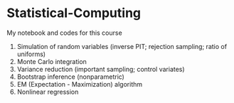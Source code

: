 # Statistical-Computing
My notebook and codes for this course
 1.  Simulation of random variables
  (inverse PIT; rejection sampling; ratio of uniforms)
 2. Monte Carlo integration 
 3. Variance reduction 
   (important sampling; control variates)
 3. Bootstrap inference (nonparametric)
 4. EM (Expectation - Maximization) algorithm
 5. Nonlinear regression
